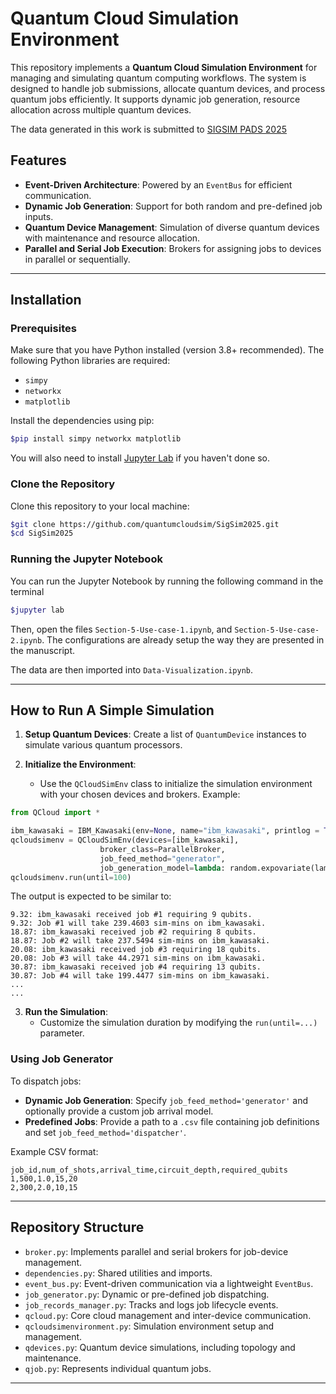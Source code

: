 # Quantum Cloud Simulation Environment

This repository implements a **Quantum Cloud Simulation Environment** for managing and simulating quantum computing workflows. The system is designed to handle job submissions, allocate quantum devices, and process quantum jobs efficiently. It supports dynamic job generation, resource allocation across multiple quantum devices.

The data generated in this work is submitted to [SIGSIM PADS 2025](https://sigsim.acm.org/conf/pads/2025/)

## Features

- **Event-Driven Architecture**: Powered by an `EventBus` for efficient communication.
- **Dynamic Job Generation**: Support for both random and pre-defined job inputs.
- **Quantum Device Management**: Simulation of diverse quantum devices with maintenance and resource allocation.
- **Parallel and Serial Job Execution**: Brokers for assigning jobs to devices in parallel or sequentially.

---

## Installation

### Prerequisites

Make sure that you have Python installed (version 3.8+ recommended). The following Python libraries are required:
- `simpy`
- `networkx`
- `matplotlib`

Install the dependencies using pip:
```bash
$pip install simpy networkx matplotlib
```

You will also need to install [Jupyter Lab](https://jupyterlab.readthedocs.io/en/stable/getting_started/installation.html) if you haven't done so.

### Clone the Repository

Clone this repository to your local machine:
```bash
$git clone https://github.com/quantumcloudsim/SigSim2025.git
$cd SigSim2025
```

### Running the Jupyter Notebook

You can run the Jupyter Notebook by running the following command in the terminal

```bash
$jupyter lab
```

Then, open the files ```Section-5-Use-case-1.ipynb```, and ```Section-5-Use-case-2.ipynb```. The configurations are already setup the way they are presented in the manuscript. 

The data are then imported into ```Data-Visualization.ipynb```. 

---

## How to Run A Simple Simulation

1. **Setup Quantum Devices**: Create a list of `QuantumDevice` instances to simulate various quantum processors.

2. **Initialize the Environment**:
   - Use the `QCloudSimEnv` class to initialize the simulation environment with your chosen devices and brokers.
Example:
```python
from QCloud import *

ibm_kawasaki = IBM_Kawasaki(env=None, name="ibm_kawasaki", printlog = True)
qcloudsimenv = QCloudSimEnv(devices=[ibm_kawasaki],
                    broker_class=ParallelBroker,
                    job_feed_method="generator",
                    job_generation_model=lambda: random.expovariate(lambd=0.1))
qcloudsimenv.run(until=100)
```

The output is expected to be similar to: 

```
9.32: ibm_kawasaki received job #1 requiring 9 qubits.
9.32: Job #1 will take 239.4603 sim-mins on ibm_kawasaki.
18.87: ibm_kawasaki received job #2 requiring 8 qubits.
18.87: Job #2 will take 237.5494 sim-mins on ibm_kawasaki.
20.08: ibm_kawasaki received job #3 requiring 18 qubits.
20.08: Job #3 will take 44.2971 sim-mins on ibm_kawasaki.
30.87: ibm_kawasaki received job #4 requiring 13 qubits.
30.87: Job #4 will take 199.4477 sim-mins on ibm_kawasaki.
...
...
```

3. **Run the Simulation**:
   - Customize the simulation duration by modifying the `run(until=...)` parameter.

### Using Job Generator
To dispatch jobs:
- **Dynamic Job Generation**:
  Specify `job_feed_method='generator'` and optionally provide a custom job arrival model.
- **Predefined Jobs**:
  Provide a path to a `.csv` file containing job definitions and set `job_feed_method='dispatcher'`.

Example CSV format:
```csv
job_id,num_of_shots,arrival_time,circuit_depth,required_qubits
1,500,1.0,15,20
2,300,2.0,10,15
```

---

## Repository Structure

- `broker.py`: Implements parallel and serial brokers for job-device management.
- `dependencies.py`: Shared utilities and imports.
- `event_bus.py`: Event-driven communication via a lightweight `EventBus`.
- `job_generator.py`: Dynamic or pre-defined job dispatching.
- `job_records_manager.py`: Tracks and logs job lifecycle events.
- `qcloud.py`: Core cloud management and inter-device communication.
- `qcloudsimenvironment.py`: Simulation environment setup and management.
- `qdevices.py`: Quantum device simulations, including topology and maintenance.
- `qjob.py`: Represents individual quantum jobs.

---

